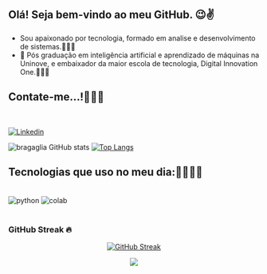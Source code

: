 ## Olá! Seja bem-vindo ao meu GitHub. 😉✌️
- Sou apaixonado por tecnologia, formado em analise e desenvolvimento de sistemas.🧑🏻‍🎓
- 🌱 Pós graduação em inteligência artificial e aprendizado de máquinas na Uninove, e embaixador da maior escola de tecnologia, Digital Innovation One.👨🏻‍💻

## Contate-me...!🤝👇🏼
</div><br/>

[![Linkedin](https://img.shields.io/badge/LinkedIn-0077B5?style=for-the-badge&logo=linkedin&logoColor=white)](https://www.linkedin.com/in/rone-bragaglia-a6aa60157/)

![bragaglia GitHub stats](https://github-readme-stats.vercel.app/api?username=RonBragaglia&show_icons=true&theme=radical)
[![Top Langs](https://github-readme-stats.vercel.app/api/top-langs/?username=Ronbragaglia)](https://github.com/Ronbragaglia/github-readme-stats)


## Tecnologias que uso no meu dia:👨🏻‍💻🧠
<div style="display: inline_block"><br/>
<img align="center" alt="python" src="https://img.shields.io/badge/Python-14354C?style=for-the-badge&logo=python&logoColor=white" />
<img align="center" alt="colab"  src="https://img.shields.io/badge/Colab-F9AB00?style=for-the-badge&logo=googlecolab&color=525252" />
</div><br/>

### GitHub Streak 🔥

<div align="center">

[![GitHub Streak](https://github-readme-streak-stats.herokuapp.com/?user=Ronbragaglia&theme=radical)](https://git.io/streak-stats)

</div>

<div align="center">

![](https://komarev.com/ghpvc/?username=Ronbragaglia&style=for-the-badge&label=VISUALIZAÇÕES+NO+PERFIL)
</div>

